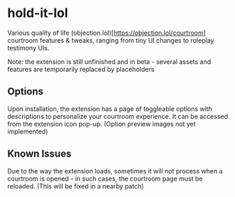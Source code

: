 # hold-it-lol
Various quality of life (objection.lol)[https://objection.lol/courtroom] courtroom features & tweaks, ranging from tiny UI changes to roleplay testimony UIs.

Note: the extension is still unfinished and in beta - several assets and features are temporarily replaced by placeholders

## Options

Upon installation, the extension has a page of toggleable options with descriptions to personalize your courtroom experience. It can be accessed from the extension icon pop-up. (Option preview images not yet implemented)

## Known Issues

Due to the way the extension loads, sometimes it will not process when a courtroom is opened - in such cases, the courtroom page must be reloaded. (This will be fixed in a nearby patch)

